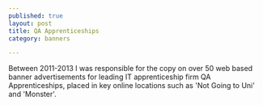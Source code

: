 ```yaml
---
published: true
layout: post
title: QA Apprenticeships
category: banners

---
```


<a href="http://imgur.com/MgAT3oT"> </a>
Between 2011-2013 I was responsible for the copy on over 50 web based banner advertisements for leading IT apprenticeship firm QA Apprenticeships, placed in key online locations such as 'Not Going to Uni' and 'Monster'.
